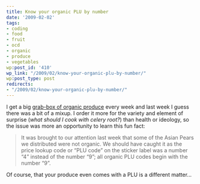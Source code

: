 ```yaml
---
title: Know your organic PLU by number
date: '2009-02-02'
tags:
- coding
- food
- fruit
- ocd
- organic
- produce
- vegetables
wp:post_id: '410'
wp_link: "/2009/02/know-your-organic-plu-by-number/"
wp:post_type: post
redirects:
- "/2009/02/know-your-organic-plu-by-number/"
---
```


I get a big [grab-box of organic produce](http://www.bostonorganics.com/) every week and last week I guess there was a bit of a mixup. I order it more for the variety and element of surprise (_what should I cook with celery root?_) than health or ideology, so the issue was more an opportunity to learn this fun fact:

>

> It was brought to our attention last week that some of the Asian Pears we distributed were not organic. We should have caught it as the price lookup code or “PLU code” on the sticker label was a number “4” instead of the number “9”; all organic PLU codes begin with the number “9”. 

Of course, that your produce even comes with a PLU is a different matter...
